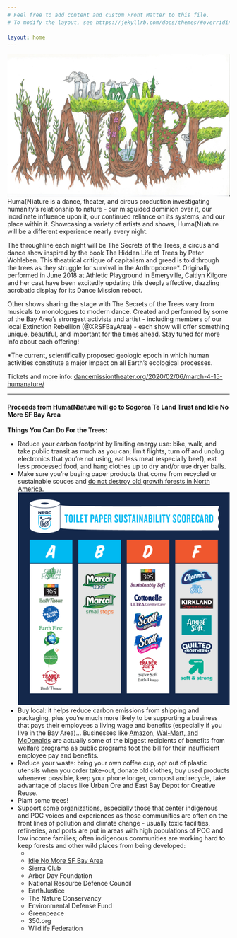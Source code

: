 ```yaml
---
# Feel free to add content and custom Front Matter to this file.
# To modify the layout, see https://jekyllrb.com/docs/themes/#overriding-theme-defaults

layout: home
---
```


<img src="img/logo.jpg">
Huma(N)ature is a dance, theater, and circus production investigating humanity’s relationship to nature - our misguided dominion over it, our inordinate influence upon it, our continued reliance on its systems, and our place within it.  Showcasing a variety of artists and shows, Huma(N)ature will be a different experience nearly every night.  

The throughline each night will be The Secrets of the Trees, a circus and dance show inspired by the book The Hidden Life of Trees by Peter Wohleben.  This theatrical critique of capitalism and greed is told through the trees as they struggle for survival in the Anthropocene*.  Originally performed in June 2018 at Athletic Playground in Emeryville, Caitlyn Kilgore and her cast have been excitedly updating this deeply affective, dazzling acrobatic display for its Dance Mission reboot.

Other shows sharing the stage with The Secrets of the Trees vary from musicals to monologues to modern dance.  Created and performed by some of the Bay Area’s strongest activists and artist - including members of our local Extinction Rebellion (@XRSFBayArea) - each show will offer something unique, beautiful, and important for the times ahead.  Stay tuned for more info about each offering!

*The current, scientifically proposed geologic epoch in which human activities constitute a major impact on all Earth’s ecological processes.

Tickets and more info: <a href="dancemissiontheater.org/2020/02/06/march-4-15-humanature/">dancemissiontheater.org/2020/02/06/march-4-15-humanature/</a>

<hr />

<h4>Proceeds from Huma(N)ature will go to Sogorea Te Land Trust and Idle No More SF Bay Area</h4
We also encourage you to drop any additional donations into the box for these organizations found in the lobby.

<b>Things You Can Do For the Trees:</b>
<ul>
  <li>Reduce your carbon footprint by limiting energy use: bike, walk, and take public transit as much as you can; limit flights, turn off and unplug electronics that you’re not using, eat less meat (especially beef), eat less processed food, and hang clothes up to dry and/or use dryer balls.</li>
  <li>Make sure you’re buying paper products that come from recycled or sustainable souces and <a href="https://www.nrdc.org/media/2019/190220">do not destroy old growth forests in North America.</a> <img src="img/tp.png"></li>
  <li>Buy local: it helps reduce carbon emissions from shipping and packaging, plus you’re much more likely to be supporting a business that pays their employees a living wage and benefits (especially if you live in the Bay Area)... Businesses like <a href="https://newfoodeconomy.org/amazon-snap-employees-five-states/">Amazon</a>, <a href="https://www.bloomberg.com/view/articles/2013-11-13/how-mcdonald-s-and-wal-mart-became-welfare-queens">Wal-Mart, and McDonalds</a> are actually some of the biggest recipients of benefits from welfare programs as public programs foot the bill for their insufficient employee pay and benefits.</li>
  <li>Reduce your waste: bring your own coffee cup, opt out of plastic utensils when you order take-out, donate old clothes, buy used products whenever possible, keep your phone longer, compost and recycle, take advantage of places like Urban Ore and East Bay Depot for Creative Reuse.</li>
  <li>Plant some trees!</li>
  <li>Support some organizations, especially those that center indigenous and POC voices and experiences as those communities are often on the front lines of pollution and climate change - usually toxic facilities, refineries, and ports are put in areas with high populations of POC and low income families; often indigenous communities are working hard to keep forests and other wild places from being developed:
    <ul>
      <li><a href="https://sogoreate-landtrust.com/"Sogorea Te Land Trust</a></li>
      <li><a href="http://www.idlenomoresfbay.org/">Idle No More SF Bay Area</a></li>
<li>Sierra Club</li>
<li>Arbor Day Foundation</li>
<li>National Resource Defence Council</li>
<li>EarthJustice</li>
<li>The Nature Conservancy</li>
<li>Environmental Defense Fund</li>
<li>Greenpeace</li>
<li>350.org</li>
<li>Wildlife Federation</li>
    </ul></li>
